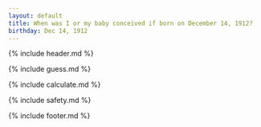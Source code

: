 ```yaml
---
layout: default
title: When was I or my baby conceived if born on December 14, 1912?
birthday: Dec 14, 1912
---
```


{% include header.md %}

{% include guess.md %}

{% include calculate.md %}

{% include safety.md %}

{% include footer.md %}



